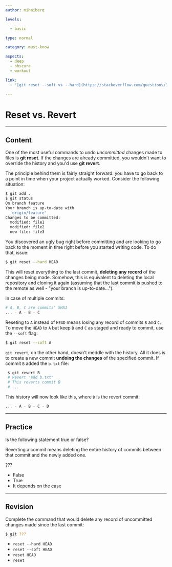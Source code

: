 ```yaml
---
author: mihaiberq

levels:

  - basic

type: normal

category: must-know

aspects:
  - deep
  - obscura
  - workout

link:
  - '[git reset --soft vs --hard](https://stackoverflow.com/questions/3528245/whats-the-difference-between-git-reset-mixed-soft-and-hard){website}'

---
```


# Reset vs. Revert

---
## Content

One of the most useful commands to undo *uncommitted* changes made to files is **git reset**. If the changes are already committed, you wouldn't want to override the history and you'd use **git revert**. 

The principle behind them is fairly straight forward: you have to go back to a point in time when your project actually worked. Consider the following situation: 
```bash
$ git add .
$ git status
On branch feature
Your branch is up-to-date with
  'origin/feature'
Changes to be committed:
  modified: file1
  modified: file2
  new file: file3
```
You discovered an ugly bug right before committing and are looking to go back to the moment in time right before you started writing code. To do that, issue:
```bash
$ git reset --hard HEAD
```
This will reset everything to the last commit, **deleting any record** of the changes being made. Somehow, this is equivalent to deleting the local repository and cloning it again (assuming that the last commit is pushed to the remote as well - "your branch is up-to-date...").

In case of multiple commits:
```bash
# A, B, C are commits' SHA1
... - A - B - C
```
Reseting to `A` instead of `HEAD` means losing any record of commits `B` and `C`. To move the `HEAD` to `A` but keep `B` and `C` as staged and ready to commit, use the `--soft` flag:
```bash
$ git reset --soft A
```

`git revert`, on the other hand, doesn't meddle with the history. All it does is to create a new commit **undoing the changes** of the specified commit. If commit `B` added the `b.txt` file:
```bash
 $ git revert B
 # Revert "add b.txt"
 # This reverts commit B
 # ...
```

This history will now look like this, where `D` is the revert commit:
```bash
... - A - B - C - D
```

---
## Practice

Is the following statement true or false?

Reverting a commit means deleting the entire history of commits between that commit and the newly added one.

???


* False
* True
* It depends on the case

---
## Revision

Complete the command that would delete any record of uncommitted changes made since the last commit:
```bash
$ git ???
```

* `reset --hard HEAD`
* `reset --soft HEAD`
* `reset HEAD`
* `reset`

 
